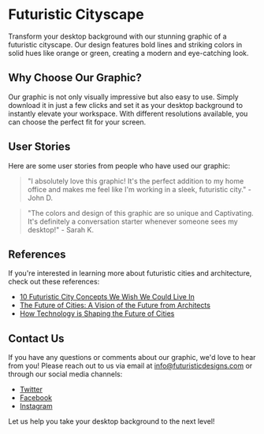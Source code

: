 # Futuristic Cityscape

Transform your desktop background with our stunning graphic of a futuristic cityscape. Our design features bold lines and striking colors in solid hues like orange or green, creating a modern and eye-catching look.

## Why Choose Our Graphic?

Our graphic is not only visually impressive but also easy to use. Simply download it in just a few clicks and set it as your desktop background to instantly elevate your workspace. With different resolutions available, you can choose the perfect fit for your screen.

## User Stories

Here are some user stories from people who have used our graphic:

> "I absolutely love this graphic! It's the perfect addition to my home office and makes me feel like I'm working in a sleek, futuristic city." - John D.

> "The colors and design of this graphic are so unique and Cap<wbr>ti<wbr>va<wbr>ting. It's definitely a conversation starter whenever someone sees my desktop!" - Sarah K.

## References

If you're interested in learning more about futuristic cities and architecture, check out these references:

-   [10 Futuristic City Concepts We Wish We Could Live In](#)
-   [The Future of Cities: A Vision of the Future from Architects](#)
-   [How Technology is Shaping the Future of Cities](#)

## Contact Us

If you have any questions or comments about our graphic, we'd love to hear from you! Please reach out to us via email at [info@futuristicdesigns.com](mailto:info@futuristicdesigns.com) or through our social media channels:

-   [Twitter](#)
-   [Facebook](#)
-   [Instagram](#)

Let us help you take your desktop background to the next level!